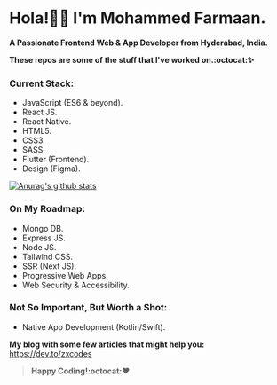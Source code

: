 # Hola!👋🏻 I'm Mohammed Farmaan.
**A Passionate Frontend Web & App Developer from Hyderabad, India.**

**These repos are some of the stuff that I've worked on.:octocat::sparkles:**

### Current Stack:
* JavaScript (ES6 & beyond).
* React JS.
* React Native.
* HTML5.
* CSS3.
* SASS.
* Flutter (Frontend).
* Design (Figma).

[![Anurag's github stats](https://github-readme-stats.vercel.app/api?username=zxcodes&show_icons=true&theme=radical)](https://github.com/anuraghazra/github-readme-stats)

### On My Roadmap:
* Mongo DB.
* Express JS.
* Node JS.
* Tailwind CSS.
* SSR (Next JS).
* Progressive Web Apps.
* Web Security & Accessibility.

### Not So Important, But Worth a Shot:
* Native App Development (Kotlin/Swift).

**My blog with some few articles that might help you:**
https://dev.to/zxcodes

>**Happy Coding!:octocat::heart:**

